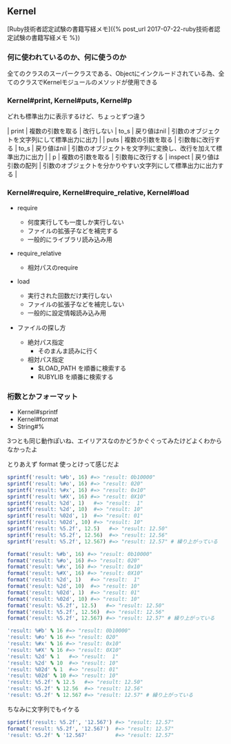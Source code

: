 ## Kernel

[Ruby技術者認定試験の書籍写経メモ]({% post_url 2017-07-22-ruby技術者認定試験の書籍写経メモ %})

### 何に使われているのか、何に使うのか

全てのクラスのスーパークラスである、Objectにインクルードされている為、全てのクラスでKernelモジュールのメソッドが使用できる

### Kernel#print, Kernel#puts, Kernel#p

どれも標準出力に表示するけど、ちょっとずつ違う

| print | 複数の引数を取る | 改行しない       | to_s    | 戻り値はnil        | 引数のオブジェクトを文字列にして標準出力に出力                 |
| puts  | 複数の引数を取る | 引数毎に改行する | to_s    | 戻り値はnil        | 引数のオブジェクトを文字列に変換し、改行を加えて標準出力に出力 |
| p     | 複数の引数を取る | 引数毎に改行する | inspect | 戻り値は引数の配列 | 引数のオブジェクトを分かりやすい文字列にして標準出力に出力する |

### Kernel#require, Kernel#require_relative, Kernel#load

- require
  - 何度実行しても一度しか実行しない
  - ファイルの拡張子などを補完する
  - 一般的にライブラリ読み込み用

- require_relative
  - 相対パスのrequire

- load
  - 実行された回数だけ実行しない
  - ファイルの拡張子などを補完しない
  - 一般的に設定情報読み込み用

- ファイルの探し方
  - 絶対パス指定
    - そのまんま読みに行く
  - 相対パス指定
    - $LOAD_PATH を順番に検索する
    - RUBYLIB を順番に検索する

### 桁数とかフォーマット

- Kernel#sprintf
- Kernel#format
- String#%

3つとも同じ動作ぽいね、エイリアスなのかどうかぐぐってみたけどよくわからなかったよ

とりあえず format 使っとけって感じだよ

```ruby
sprintf('result: %#b', 16) #=> "result: 0b10000"
sprintf('result: %#o', 16) #=> "result: 020"
sprintf('result: %#x', 16) #=> "result: 0x10"
sprintf('result: %#X', 16) #=> "result: 0X10"
sprintf('result: %2d', 1)   #=> "result:  1"
sprintf('result: %2d', 10)  #=> "result: 10"
sprintf('result: %02d', 1)  #=> "result: 01"
sprintf('result: %02d', 10) #=> "result: 10"
sprintf('result: %5.2f', 12.5)   #=> "result: 12.50"
sprintf('result: %5.2f', 12.56)  #=> "result: 12.56"
sprintf('result: %5.2f', 12.567) #=> "result: 12.57" # 繰り上がっている

format('result: %#b', 16) #=> "result: 0b10000"
format('result: %#o', 16) #=> "result: 020"
format('result: %#x', 16) #=> "result: 0x10"
format('result: %#X', 16) #=> "result: 0X10"
format('result: %2d', 1)   #=> "result:  1"
format('result: %2d', 10)  #=> "result: 10"
format('result: %02d', 1)  #=> "result: 01"
format('result: %02d', 10) #=> "result: 10"
format('result: %5.2f', 12.5)   #=> "result: 12.50"
format('result: %5.2f', 12.56)  #=> "result: 12.56"
format('result: %5.2f', 12.567) #=> "result: 12.57" # 繰り上がっている

'result: %#b' % 16 #=> "result: 0b10000"
'result: %#o' % 16 #=> "result: 020"
'result: %#x' % 16 #=> "result: 0x10"
'result: %#X' % 16 #=> "result: 0X10"
'result: %2d' % 1   #=> "result:  1"
'result: %2d' % 10  #=> "result: 10"
'result: %02d' % 1  #=> "result: 01"
'result: %02d' % 10 #=> "result: 10"
'result: %5.2f' % 12.5   #=> "result: 12.50"
'result: %5.2f' % 12.56  #=> "result: 12.56"
'result: %5.2f' % 12.567 #=> "result: 12.57" # 繰り上がっている
```

ちなみに文字列でもイケる

```ruby
sprintf('result: %5.2f', '12.567') #=> "result: 12.57"
format('result: %5.2f', '12.567')  #=> "result: 12.57"
'result: %5.2f' % '12.567'         #=> "result: 12.57"
```
